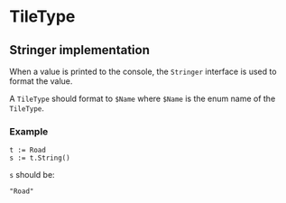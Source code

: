 # TileType

## Stringer implementation

When a value is printed to the console, the `Stringer` interface is used to
format the value.

A `TileType` should format to `$Name` where `$Name` is the enum name of the
`TileType`.

### Example

``` golang
t := Road
s := t.String()
```

`s` should be:

``` golang
"Road"
```
